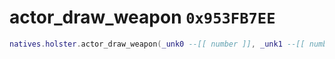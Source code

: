 # actor_draw_weapon `0x953FB7EE`

```lua
natives.holster.actor_draw_weapon(_unk0 --[[ number ]], _unk1 --[[ number ]], _unk2 --[[ number ]])
```